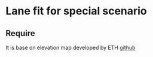 # Lane fit for special scenario

## Require

It is base on elevation map developed by ETH [github](https://github.com/leggedrobotics/elevation_mapping_cupy)
